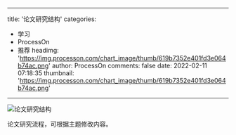 
---
title: '论文研究结构'
categories: 
 - 学习
 - ProcessOn
 - 推荐
headimg: 'https://img.processon.com/chart_image/thumb/619b7352e401fd3e064b74ac.png'
author: ProcessOn
comments: false
date: 2022-02-11 07:18:35
thumbnail: 'https://img.processon.com/chart_image/thumb/619b7352e401fd3e064b74ac.png'
---

<div>   
<img class="thumb" alt="论文研究结构" src="https://img.processon.com/chart_image/thumb/619b7352e401fd3e064b74ac.png" referrerpolicy="no-referrer">
<p>论文研究流程，可根据主题修改内容。</p>  
</div>
            